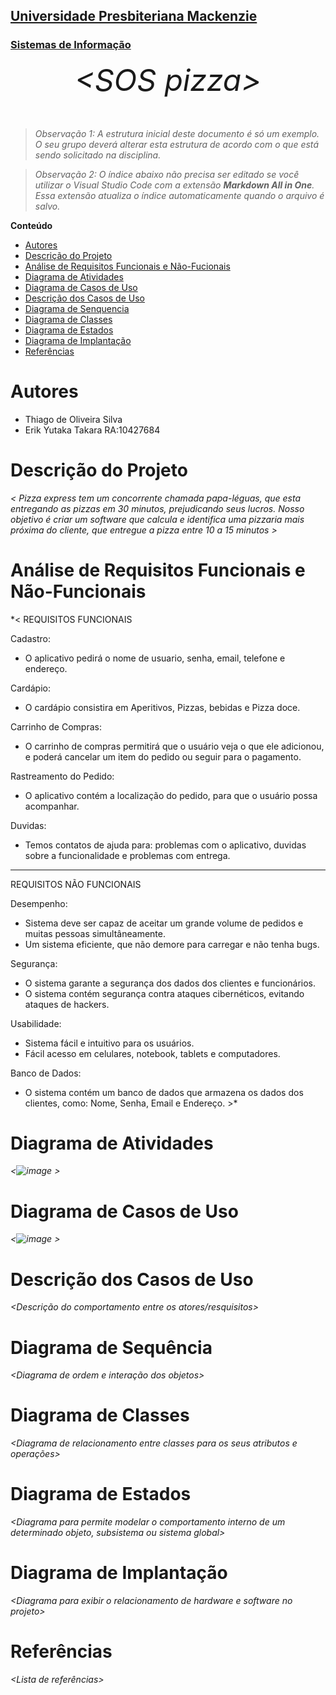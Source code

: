 <h2><a href= "https://www.mackenzie.br">Universidade Presbiteriana Mackenzie</a></h2>
<h3><a href= "https://www.mackenzie.br/graduacao/sao-paulo-higienopolis/sistemas-de-informacao">Sistemas de Informação</a></h3>


<font size="+12"><center>
*&lt;SOS pizza&gt;*
</center></font>

>*Observação 1: A estrutura inicial deste documento é só um exemplo. O seu grupo deverá alterar esta estrutura de acordo com o que está sendo solicitado na disciplina.*

>*Observação 2: O índice abaixo não precisa ser editado se você utilizar o Visual Studio Code com a extensão **Markdown All in One**. Essa extensão atualiza o índice automaticamente quando o arquivo é salvo.*

**Conteúdo**

- [Autores](#nome-alunos)
- [Descrição do Projeto](#introdução-do-projeto)
- [Análise de Requisitos Funcionais e Não-Fucionais](#descrição-dos-requisitos)
- [Diagrama de Atividades](#diagrama-de-atividades) 
- [Diagrama de Casos de Uso](#diagrama-de-comportamento-atores)
- [Descrição dos Casos de Uso](#descrição-das-funcões)
- [Diagrama de Senquencia](#diagrama-de-ordem-interações)
- [Diagrama de Classes](#diagrama-orientado-objetos)
- [Diagrama de Estados](#diagrama-estrutura-componente)
- [Diagrama de Implantação](#diagrama-de-hardware-software)
- [Referências](#referências)


# Autores

* Thiago de Oliveira Silva 
* Erik Yutaka Takara RA:10427684


# Descrição do Projeto

*&lt; Pizza express tem um concorrente chamada papa-léguas, que esta entregando as pizzas em 30 minutos, prejudicando seus lucros.
Nosso objetivo é criar um software que calcula e identifica uma pizzaria mais próxima do cliente, que entregue a pizza entre 10 a 15 minutos &gt;*

# Análise de Requisitos Funcionais e Não-Funcionais
*&lt;
REQUISITOS FUNCIONAIS

Cadastro:
- O aplicativo pedirá o nome de usuario, senha, email, telefone e endereço.


Cardápio:
- O cardápio consistira em Aperitivos, Pizzas, bebidas e Pizza doce.


Carrinho de Compras:
- O carrinho de compras permitirá que o usuário veja o que ele adicionou, e poderá cancelar um item do pedido ou seguir para o pagamento.


Rastreamento do Pedido:
- O aplicativo contém a localização do pedido, para que o usuário possa acompanhar.


Duvidas:
- Temos contatos de ajuda para: problemas com o aplicativo, duvidas sobre a funcionalidade e problemas com entrega.


_____________________________________________________________________________________________________________________________________________________________

REQUISITOS NÃO FUNCIONAIS

Desempenho:
- Sistema deve ser capaz de aceitar um grande volume de pedidos e muitas pessoas simultâneamente.
- Um sistema eficiente, que não demore para carregar e não tenha bugs.


Segurança:
- O sistema garante a segurança dos dados dos clientes e funcionários.
- O sistema contém segurança contra ataques cibernéticos, evitando ataques de hackers.


Usabilidade:
- Sistema fácil e intuitivo para os usuários.
- Fácil acesso em celulares, notebook, tablets e computadores.


Banco de Dados:
- O sistema contém um banco de dados que armazena os dados dos clientes, como: Nome, Senha, Email e Endereço.
&gt;*

# Diagrama de Atividades

*&lt;![image](https://github.com/etsoftwr/UML-Classroom-FCI/assets/162384432/917ad3dc-deae-4a7b-b3b1-f6ebaa1d98fc)
&gt;*

# Diagrama de Casos de Uso

*&lt;![image](https://github.com/etsoftwr/UML-Classroom-FCI/assets/162384432/53f5f4ef-beed-4d47-b272-dabe9557880c)
&gt;*

# Descrição dos Casos de Uso

*&lt;Descrição do comportamento entre os atores/resquisitos&gt;*

# Diagrama de Sequência

*&lt;Diagrama de ordem e interação dos objetos&gt;*

# Diagrama de Classes

*&lt;Diagrama de relacionamento entre classes para os seus atributos e operações&gt;*

# Diagrama de Estados

*&lt;Diagrama para permite modelar o comportamento interno de um determinado objeto, subsistema ou sistema global&gt;*

# Diagrama de Implantação

*&lt;Diagrama para exibir o relacionamento de hardware e software no projeto&gt;*

# Referências

*&lt;Lista de referências&gt;*

